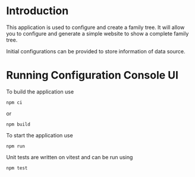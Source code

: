 # Introduction
This application is used to configure and create a family tree. It will allow you to configure and generate a simple website to show a complete family tree.

Initial configurations can be provided to store information of data source.

# Running Configuration Console UI

To build the application use

`npm ci`

or 

`npm build`

To start the application use

`npm run`

Unit tests are written on vitest and can be run using

`npm test`

